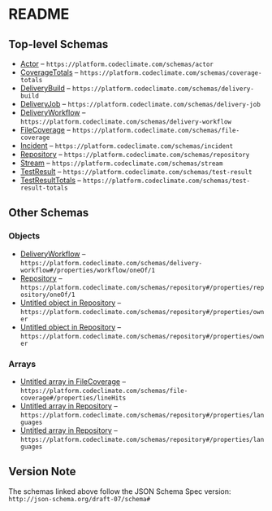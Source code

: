 # README

## Top-level Schemas

-   [Actor](./actor.md "Actors are humans or non-humans that perform actions") – `https://platform.codeclimate.com/schemas/actor`
-   [CoverageTotals](./coveragetotals.md "Information about test coverage of a commit") – `https://platform.codeclimate.com/schemas/coverage-totals`
-   [DeliveryBuild](./deliverybuild.md "A Build run within a CI system") – `https://platform.codeclimate.com/schemas/delivery-build`
-   [DeliveryJob](./deliveryjob.md "A Job that ran as part of a Build") – `https://platform.codeclimate.com/schemas/delivery-job`
-   [DeliveryWorkflow](./deliveryworkflow.md "A configuration for running a Build within a CI system") – `https://platform.codeclimate.com/schemas/delivery-workflow`
-   [FileCoverage](./filecoverage.md "Information about test coverage of a file within a commit") – `https://platform.codeclimate.com/schemas/file-coverage`
-   [Incident](./incident.md "Incidents are a normalized, de-duplicated event") – `https://platform.codeclimate.com/schemas/incident`
-   [Repository](./repository.md "A code repository") – `https://platform.codeclimate.com/schemas/repository`
-   [Stream](./stream.md "Streams are data sources that can be subscribed to") – `https://platform.codeclimate.com/schemas/stream`
-   [TestResult](./testresult.md "The result of a test from a Build") – `https://platform.codeclimate.com/schemas/test-result`
-   [TestResultTotals](./testresulttotals.md "The result of a test from a Build") – `https://platform.codeclimate.com/schemas/test-result-totals`

## Other Schemas

### Objects

-   [DeliveryWorkflow](./deliverybuild-properties-workflow-oneof-deliveryworkflow.md "A configuration for running a Build within a CI system") – `https://platform.codeclimate.com/schemas/delivery-workflow#/properties/workflow/oneOf/1`
-   [Repository](./coveragetotals-properties-repository-oneof-repository.md "A code repository") – `https://platform.codeclimate.com/schemas/repository#/properties/repository/oneOf/1`
-   [Untitled object in Repository](./repository-properties-owner.md "The owning entity of the repository - usually an organization or a user") – `https://platform.codeclimate.com/schemas/repository#/properties/owner`
-   [Untitled object in Repository](./repository-properties-owner.md "The owning entity of the repository - usually an organization or a user") – `https://platform.codeclimate.com/schemas/repository#/properties/owner`

### Arrays

-   [Untitled array in FileCoverage](./filecoverage-properties-linehits.md "The number of hits on each line in the file, starting with line 1") – `https://platform.codeclimate.com/schemas/file-coverage#/properties/lineHits`
-   [Untitled array in Repository](./repository-properties-languages.md "Languages used in this array") – `https://platform.codeclimate.com/schemas/repository#/properties/languages`
-   [Untitled array in Repository](./repository-properties-languages.md "Languages used in this array") – `https://platform.codeclimate.com/schemas/repository#/properties/languages`

## Version Note

The schemas linked above follow the JSON Schema Spec version: `http://json-schema.org/draft-07/schema#`

